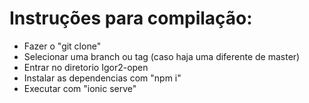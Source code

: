 # Instruções para compilação:
- Fazer o "git clone"
- Selecionar uma branch ou tag (caso haja uma diferente de master)
- Entrar no diretorio Igor2-open
- Instalar as dependencias com "npm i"
- Executar com "ionic serve"
